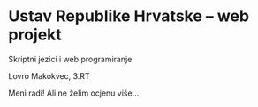 # Ustav Republike Hrvatske – web projekt
Skriptni jezici i web programiranje

Lovro Makokvec, 3.RT

Meni radi! Ali ne želim ocjenu više...
